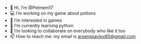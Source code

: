 - 👋 Hi, I’m @Pelmem17
- 💻 I’m working on my game about potions 
- 👀 I’m interested in games
- 🌱 I’m currently learning python
- 💞️ I’m looking to collaborate on everybody who like it too
- 📫 How to reach me: my email is arsenijpavlov85@gmail.com

<!---
Pelmem17/Pelmem17 is a ✨ special ✨ repository because its `README.md` (this file) appears on your GitHub profile.
You can click the Preview link to take a look at your changes.
--->
